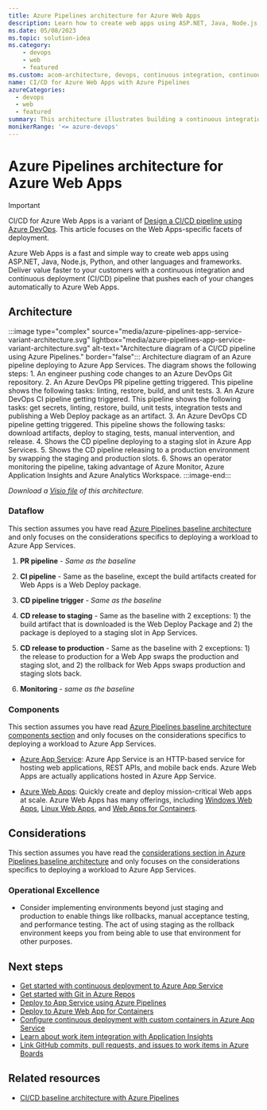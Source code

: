 ```yaml
---
title: Azure Pipelines architecture for Azure Web Apps 
description: Learn how to create web apps using ASP.NET, Java, Node.js, or PHP. Deliver value faster to your customers with a CI/CD pipeline.
ms.date: 05/08/2023
ms.topic: solution-idea
ms.category: 
    - devops
    - web
    - featured
ms.custom: acom-architecture, devops, continuous integration, continuous delivery, CI/CD, continuous deployment, interactive-diagram, pricing-calculator, is-deployable, 'https://azure.microsoft.com/solutions/architecture/azure-devops-continuous-integration-and-continuous-deployment-for-azure-web-apps', devx-track-extended-java
name: CI/CD for Azure Web Apps with Azure Pipelines
azureCategories:
  - devops
  - web
  - featured
summary: This architecture illustrates building a continuous integration and deployment pipeline using Azure Pipelines.
monikerRange: '<= azure-devops'
---
```


# Azure Pipelines architecture for Azure Web Apps 

> [!IMPORTANT]
> CI/CD for Azure Web Apps is a variant of [Design a CI/CD pipeline using Azure DevOps](devops-pipelines-baseline-architecture.md). This article focuses on the Web Apps-specific facets of deployment.

Azure Web Apps is a fast and simple way to create web apps using ASP.NET, Java, Node.js, Python, and other languages and frameworks. Deliver value faster to your customers with a continuous integration and continuous deployment (CI/CD) pipeline that pushes each of your changes automatically to Azure Web Apps.

## Architecture

:::image type="complex" source="media/azure-pipelines-app-service-variant-architecture.svg" lightbox="media/azure-pipelines-app-service-variant-architecture.svg" alt-text="Architecture diagram of a CI/CD pipeline using Azure Pipelines." border="false"::: 
Architecture diagram of an Azure pipeline deploying to Azure App Services. The diagram shows the following steps: 1. An engineer pushing code changes to an Azure DevOps Git repository. 2. An Azure DevOps PR pipeline getting triggered. This pipeline shows the following tasks: linting, restore, build, and unit tests. 3. An Azure DevOps CI pipeline getting triggered. This pipeline shows the following tasks: get secrets, linting, restore, build, unit tests, integration tests and publishing a Web Deploy package as an artifact. 3. An Azure DevOps CD pipeline getting triggered. This pipeline shows the following tasks: download artifacts, deploy to staging, tests, manual intervention, and release. 4. Shows the CD pipeline deploying to a staging slot in Azure App Services. 5. Shows the CD pipeline releasing to a production environment by swapping the staging and production slots. 6. Shows an operator monitoring the pipeline, taking advantage of Azure Monitor, Azure Application Insights and Azure Analytics Workspace.
:::image-end:::

*Download a [Visio file](https://arch-center.azureedge.net/azure-pipelines-app-service-variant-architecture.vsdx) of this architecture.*

### Dataflow

This section assumes you have read [Azure Pipelines baseline architecture](devops-pipelines-baseline-architecture.md#dataflow) and only focuses on the considerations specifics to deploying a workload to Azure App Services.

1. **PR pipeline** - *Same as the baseline*

1. **CI pipeline** - Same as the baseline, except the build artifacts created for Web Apps is a Web Deploy package.

1. **CD pipeline trigger** - *Same as the baseline*

1. **CD release to staging** - Same as the baseline with 2 exceptions: 1) the build artifact that is downloaded is the Web Deploy Package and 2) the package is deployed to a staging slot in App Services.

1. **CD release to production** - Same as the baseline with 2 exceptions: 1) the release to production for a Web App swaps the production and staging slot, and 2) the rollback for Web Apps swaps production and staging slots back.

1. **Monitoring** - *same as the baseline*

### Components

This section assumes you have read [Azure Pipelines baseline architecture components section](devops-pipelines-baseline-architecture.md#components) and only focuses on the considerations specifics to deploying a workload to Azure App Services.

- [Azure App Service](/azure/app-service/): Azure App Service is an HTTP-based service for hosting web applications, REST APIs, and mobile back ends. Azure Web Apps are actually applications hosted in Azure App Service.

- [Azure Web Apps](https://azure.microsoft.com/services/app-service/web): Quickly create and deploy mission-critical Web apps at scale. Azure Web Apps has many offerings, including [Windows Web Apps](/azure/app-service/overview), [Linux Web Apps](/azure/app-service/overview#app-service-on-linux), and [Web Apps for Containers](https://azure.microsoft.com/products/app-service/containers).

## Considerations

This section assumes you have read the [considerations section in Azure Pipelines baseline architecture](devops-pipelines-baseline-architecture.md#considerations) and only focuses on the considerations specifics to deploying a workload to Azure App Services.

### Operational Excellence

- Consider implementing environments beyond just staging and production to enable things like rollbacks, manual acceptance testing, and performance testing. The act of using staging as the rollback environment keeps you from being able to use that environment for other purposes.

## Next steps

* [Get started with continuous deployment to Azure App Service](/azure/app-service/deploy-continuous-deployment)
* [Get started with Git in Azure Repos](/azure/devops/repos/git/gitquickstart)
* [Deploy to App Service using Azure Pipelines](/azure/app-service/deploy-azure-pipelines)
* [Deploy to Azure Web App for Containers](/azure/devops/pipelines/apps/cd/deploy-docker-webapp)
* [Configure continuous deployment with custom containers in Azure App Service](/azure/app-service/deploy-ci-cd-custom-container)
* [Learn about work item integration with Application Insights](/azure/azure-monitor/app/work-item-integration)
* [Link GitHub commits, pull requests, and issues to work items in Azure Boards](/azure/devops/boards/github/link-to-from-github)

## Related resources

- [CI/CD baseline architecture with Azure Pipelines](devops-pipelines-baseline-architecture.md)
<!-- - [CI/CD for IaaS applications](./cicd-for-azure-vms.yml) -->
